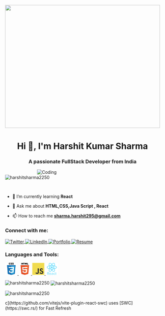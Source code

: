 <p align="center">
  <img src="https://camo.githubusercontent.com/5b1d292467a7b41f288e50d450674ef3cfb99862405c58b6d440957ae3519c22/68747470733a2f2f666972656261736573746f726167652e676f6f676c65617069732e636f6d2f76302f622f666c6578692d636f64696e672e61707073706f742e636f6d2f6f2f64656d706769372d35323066386435662d363364342d343435332d383832322d6462633134396165323766382e6769663f616c743d6d6564696126746f6b656e3d39316330633762322d393363332d343032392d623031312d316138373033633537333064" width="100%" height="400px">
</p>



<h1 align="center">Hi 👋, I'm Harshit Kumar Sharma</h1>
<h3 align="center">A passionate FullStack Developer from India</h3>
<img align="right" alt="Coding" width="400" src="https://cdn.dribbble.com/users/1162077/screenshots/3848914/programmer.gif">

<p align="left"> <img src="https://komarev.com/ghpvc/?username=harshitsharma2250&label=Profile%20views&color=0e75b6&style=flat" alt="harshitsharma2250" /> </p>

<p align="left"> <a href="https://twitter.com/" target="blank"><img src="https://img.shields.io/twitter/follow/?logo=twitter&style=for-the-badge" alt="" /></a> </p>

- 🌱 I’m currently learning **React**

- 💬 Ask me about **HTML,CSS,Java Script , React**

- 📫 How to reach me **sharma.harshit295@gmail.com**
</hr>
<h3 align="left">Connect with me:</h3>


<p align="left">
  <a href="https://twitter.com/sharmaharshit26" target="_blank">
    <img align="center" src="https://raw.githubusercontent.com/rahuldkjain/github-profile-readme-generator/master/src/images/icons/Social/twitter.svg" alt="Twitter" height="30" width="40" />
  </a>
  <a href="https://www.linkedin.com/in/harshit-sharma-552038236/" target="_blank">
    <img align="center" src="https://raw.githubusercontent.com/rahuldkjain/github-profile-readme-generator/master/src/images/icons/Social/linked-in-alt.svg" alt="LinkedIn" height="30" width="40" />
  </a>

  <a href="https://harshitsharma2250.github.io/Portfolio_Harshit/" target="_blank">
    <img align="center" src="https://as1.ftcdn.net/v2/jpg/02/06/97/26/1000_F_206972633_vMR6ssJsqtCTfktgFe68L0H5exFJLWL7.jpg" alt="Portfolio" height="40" width="40"/>
  </a>

  <a href="https://drive.google.com/file/d/1NN4wwVguAA8qCTucNINS0cP8b__7iQ5O/view?usp=drive_link" target="_blank">
    <img align="center" src="https://cdn3.vectorstock.com/i/1000x1000/12/07/resume-icon-vector-22391207.jpg" alt="Resume" height="30" width="40"/>
  </a>
</p>


<h3 align="left">Languages and Tools:</h3>
<p align="left"> <a href="https://www.w3schools.com/css/" target="_blank" rel="noreferrer"> <img src="https://raw.githubusercontent.com/devicons/devicon/master/icons/css3/css3-original-wordmark.svg" alt="css3" width="40" height="40"/> </a> <a href="https://www.w3.org/html/" target="_blank" rel="noreferrer"> <img src="https://raw.githubusercontent.com/devicons/devicon/master/icons/html5/html5-original-wordmark.svg" alt="html5" width="40" height="40"/> </a> <a href="https://developer.mozilla.org/en-US/docs/Web/JavaScript" target="_blank" rel="noreferrer"> <img src="https://raw.githubusercontent.com/devicons/devicon/master/icons/javascript/javascript-original.svg" alt="javascript" width="40" height="40"/> </a> <a href="https://reactjs.org/" target="_blank" rel="noreferrer"> <img src="https://raw.githubusercontent.com/devicons/devicon/master/icons/react/react-original-wordmark.svg" alt="react" width="40" height="40"/> </a> </p>




<p><img align="left" src="https://github-readme-stats.vercel.app/api/top-langs?username=harshitsharma2250&show_icons=true&locale=en&layout=compact" alt="harshitsharma2250" /></p>

<p>&nbsp;<img align="center" src="https://github-readme-stats.vercel.app/api?username=harshitsharma2250&show_icons=true&locale=en" alt="harshitsharma2250" /></p>

<p><img align="center" src="https://github-readme-streak-stats.herokuapp.com/?user=harshitsharma2250&" alt="harshitsharma2250" /></p>
c](https://github.com/vitejs/vite-plugin-react-swc) uses [SWC](https://swc.rs/) for Fast Refresh

